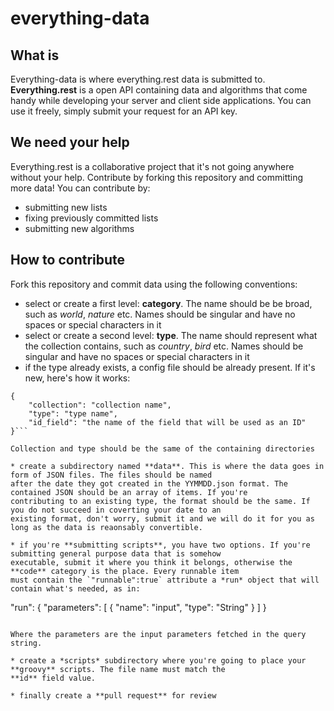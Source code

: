 # everything-data

## What is
Everything-data is where everything.rest data is submitted to.
**Everything.rest** is a open API containing data and algorithms that come handy while developing your server and
client side applications.
You can use it freely, simply submit your request for an API key.

## We need your help
Everything.rest is a collaborative project that it's not going anywhere without your help.
Contribute by forking this repository and committing more data! You can contribute by:

* submitting new lists
* fixing previously committed lists
* submitting new algorithms

## How to contribute
Fork this repository and commit data using the following conventions:

* select or create a first level: **category**. The name should be be broad, such as *world*, *nature* etc. Names
should be singular and have no spaces or special characters in it
* select or create a second level: **type**. The name should represent what the collection contains, such as *country*,
*bird* etc. Names should be singular and have no spaces or special characters in it
* if the type already exists, a config file should be already present. If it's new, here's how it works:

```
{
    "collection": "collection name",
    "type": "type name",
    "id_field": "the name of the field that will be used as an ID"
}```

Collection and type should be the same of the containing directories

* create a subdirectory named **data**. This is where the data goes in form of JSON files. The files should be named
after the date they got created in the YYMMDD.json format. The contained JSON should be an array of items. If you're
contributing to an existing type, the format should be the same. If you do not succeed in coverting your date to an
existing format, don't worry, submit it and we will do it for you as long as the data is reaonsably convertible.

* if you're **submitting scripts**, you have two options. If you're submitting general purpose data that is somehow
executable, submit it where you think it belongs, otherwise the **code** category is the place. Every runnable item
must contain the `"runnable":true` attribute a *run* object that will contain what's needed, as in:

```
"run": {
      "parameters": [
        {
          "name": "input",
          "type": "String"
        }
      ]
    }
```

Where the parameters are the input parameters fetched in the query string.

* create a *scripts* subdirectory where you're going to place your **groovy** scripts. The file name must match the
**id** field value.

* finally create a **pull request** for review